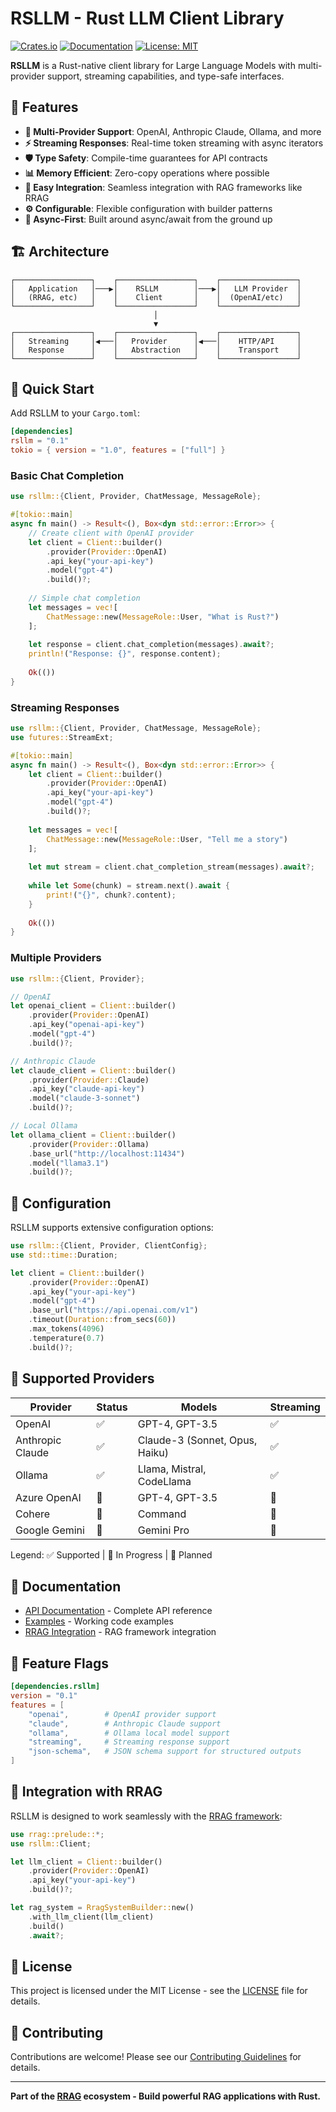 # RSLLM - Rust LLM Client Library

[![Crates.io](https://img.shields.io/crates/v/rsllm.svg)](https://crates.io/crates/rsllm)
[![Documentation](https://docs.rs/rsllm/badge.svg)](https://docs.rs/rsllm)
[![License: MIT](https://img.shields.io/badge/License-MIT-yellow.svg)](https://opensource.org/licenses/MIT)

**RSLLM** is a Rust-native client library for Large Language Models with multi-provider support, streaming capabilities, and type-safe interfaces.

## 🚀 Features

- **🤖 Multi-Provider Support**: OpenAI, Anthropic Claude, Ollama, and more
- **⚡ Streaming Responses**: Real-time token streaming with async iterators
- **🛡️ Type Safety**: Compile-time guarantees for API contracts
- **📊 Memory Efficient**: Zero-copy operations where possible
- **🔌 Easy Integration**: Seamless integration with RAG frameworks like RRAG
- **⚙️ Configurable**: Flexible configuration with builder patterns
- **🌊 Async-First**: Built around async/await from the ground up

## 🏗️ Architecture

```text
┌─────────────────┐    ┌─────────────────┐    ┌─────────────────┐
│   Application   │───▶│    RSLLM        │───▶│   LLM Provider  │
│   (RRAG, etc)   │    │    Client       │    │  (OpenAI/etc)   │
└─────────────────┘    └─────────────────┘    └─────────────────┘
                                │
                                ▼
┌─────────────────┐    ┌─────────────────┐    ┌─────────────────┐
│   Streaming     │◀───│   Provider      │◀───│    HTTP/API     │
│   Response      │    │   Abstraction   │    │    Transport    │
└─────────────────┘    └─────────────────┘    └─────────────────┘
```

## 🚀 Quick Start

Add RSLLM to your `Cargo.toml`:

```toml
[dependencies]
rsllm = "0.1"
tokio = { version = "1.0", features = ["full"] }
```

### Basic Chat Completion

```rust
use rsllm::{Client, Provider, ChatMessage, MessageRole};

#[tokio::main]
async fn main() -> Result<(), Box<dyn std::error::Error>> {
    // Create client with OpenAI provider
    let client = Client::builder()
        .provider(Provider::OpenAI)
        .api_key("your-api-key")
        .model("gpt-4")
        .build()?;
    
    // Simple chat completion
    let messages = vec![
        ChatMessage::new(MessageRole::User, "What is Rust?")
    ];
    
    let response = client.chat_completion(messages).await?;
    println!("Response: {}", response.content);
    
    Ok(())
}
```

### Streaming Responses

```rust
use rsllm::{Client, Provider, ChatMessage, MessageRole};
use futures::StreamExt;

#[tokio::main]
async fn main() -> Result<(), Box<dyn std::error::Error>> {
    let client = Client::builder()
        .provider(Provider::OpenAI)
        .api_key("your-api-key")
        .model("gpt-4")
        .build()?;
    
    let messages = vec![
        ChatMessage::new(MessageRole::User, "Tell me a story")
    ];
    
    let mut stream = client.chat_completion_stream(messages).await?;
    
    while let Some(chunk) = stream.next().await {
        print!("{}", chunk?.content);
    }
    
    Ok(())
}
```

### Multiple Providers

```rust
use rsllm::{Client, Provider};

// OpenAI
let openai_client = Client::builder()
    .provider(Provider::OpenAI)
    .api_key("openai-api-key")
    .model("gpt-4")
    .build()?;

// Anthropic Claude
let claude_client = Client::builder()
    .provider(Provider::Claude)
    .api_key("claude-api-key")
    .model("claude-3-sonnet")
    .build()?;

// Local Ollama
let ollama_client = Client::builder()
    .provider(Provider::Ollama)
    .base_url("http://localhost:11434")
    .model("llama3.1")
    .build()?;
```

## 🔧 Configuration

RSLLM supports extensive configuration options:

```rust
use rsllm::{Client, Provider, ClientConfig};
use std::time::Duration;

let client = Client::builder()
    .provider(Provider::OpenAI)
    .api_key("your-api-key")
    .model("gpt-4")
    .base_url("https://api.openai.com/v1")
    .timeout(Duration::from_secs(60))
    .max_tokens(4096)
    .temperature(0.7)
    .build()?;
```

## 🌟 Supported Providers

| Provider | Status | Models | Streaming |
|----------|--------|--------|-----------|
| OpenAI | ✅ | GPT-4, GPT-3.5 | ✅ |
| Anthropic Claude | ✅ | Claude-3 (Sonnet, Opus, Haiku) | ✅ |
| Ollama | ✅ | Llama, Mistral, CodeLlama | ✅ |
| Azure OpenAI | 🚧 | GPT-4, GPT-3.5 | 🚧 |
| Cohere | 📝 | Command | 📝 |
| Google Gemini | 📝 | Gemini Pro | 📝 |

Legend: ✅ Supported | 🚧 In Progress | 📝 Planned

## 📖 Documentation

- [API Documentation](https://docs.rs/rsllm) - Complete API reference
- [Examples](examples/) - Working code examples
- [RRAG Integration](https://github.com/levalhq/rrag) - RAG framework integration

## 🔧 Feature Flags

```toml
[dependencies.rsllm]
version = "0.1"
features = [
    "openai",        # OpenAI provider support
    "claude",        # Anthropic Claude support  
    "ollama",        # Ollama local model support
    "streaming",     # Streaming response support
    "json-schema",   # JSON schema support for structured outputs
]
```

## 🤝 Integration with RRAG

RSLLM is designed to work seamlessly with the [RRAG framework](https://github.com/levalhq/rrag):

```rust
use rrag::prelude::*;
use rsllm::Client;

let llm_client = Client::builder()
    .provider(Provider::OpenAI)
    .api_key("your-api-key")
    .build()?;

let rag_system = RragSystemBuilder::new()
    .with_llm_client(llm_client)
    .build()
    .await?;
```

## 📄 License

This project is licensed under the MIT License - see the [LICENSE](../../LICENSE) file for details.

## 🤝 Contributing

Contributions are welcome! Please see our [Contributing Guidelines](../../CONTRIBUTING.md) for details.

---

**Part of the [RRAG](https://github.com/levalhq/rrag) ecosystem - Build powerful RAG applications with Rust.**